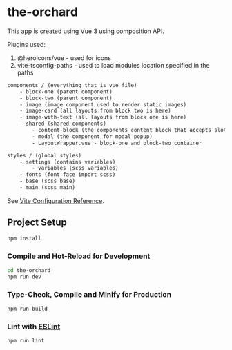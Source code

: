 # the-orchard
This app is created using Vue 3 using composition API.

Plugins used:
1. @heroicons/vue - used for icons
2. vite-tsconfig-paths - used to load modules location specified in the paths

```txt
components / (everything that is vue file)
    - block-one (parent component)
    - block-two (parent component)
    - image (image component used to render static images)
    - image-card (all layouts from block two is here)
    - image-with-text (all layouts from block one is here)
    - shared (shared components)
        - content-block (the components content block that accepts slot)
        - modal (the component for modal popup)
        - LayoutWrapper.vue - block-one and block-two container

styles / (global styles)
    - settings (contains variables)
        - variables (scss variables)
    - fonts (font face import scss)
    - base (scss base)
    - main (scss main)
```


See [Vite Configuration Reference](https://vitejs.dev/config/).

## Project Setup

```sh
npm install
```

### Compile and Hot-Reload for Development

```sh
cd the-orchard
npm run dev
```

### Type-Check, Compile and Minify for Production

```sh
npm run build
```

### Lint with [ESLint](https://eslint.org/)

```sh
npm run lint
```
